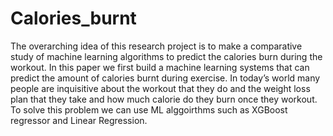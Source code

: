 # Calories_burnt
The overarching idea of this research project
is to make a comparative study of machine learning
algorithms to predict the calories burn during the
workout. In this paper we first build a machine learning
systems that can predict the amount of calories burnt
during exercise. In today’s world many people are
inquisitive about the workout that they do and the
weight loss plan that they take and how much calorie do
they burn once they workout. To solve this problem we
can use ML alggoirthms such as XGBoost regressor and
Linear Regression.
